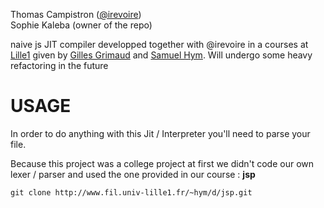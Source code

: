 Thomas Campistron ([@irevoire](https://github.com/irevoire))</br>
Sophie Kaleba (owner of the repo)</br>


naive js JIT compiler developped together with @irevoire in a courses at [Lille1](http://fil.univ-lille1.fr/) given by [Gilles Grimaud](http://www.lifl.fr/~grimaud/) and [Samuel Hym](http://www.lifl.fr/~hym/).
Will undergo some heavy refactoring in the future

# USAGE

In order to do anything with this Jit / Interpreter you'll need to parse your file.

Because this project was a college project at first we didn't code our own lexer / parser and used the one provided in our course : __jsp__

```
git clone http://www.fil.univ-lille1.fr/~hym/d/jsp.git
```


